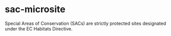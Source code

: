 # sac-microsite
Special Areas of Conservation (SACs) are strictly protected sites designated under the EC Habitats Directive.
